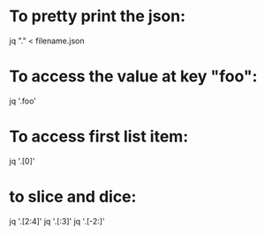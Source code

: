 # To pretty print the json:
jq "." < filename.json

# To access the value at key "foo":
jq '.foo'

# To access first list item:
jq '.[0]'

# to slice and dice:
jq '.[2:4]'
jq '.[:3]'
jq '.[-2:]'
